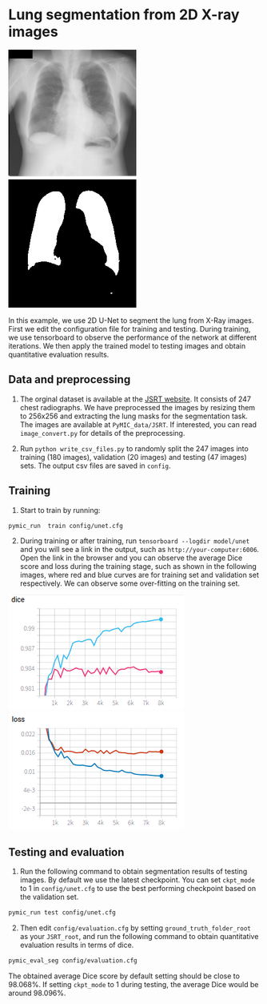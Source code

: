 # Lung segmentation from 2D X-ray images

![image_example](./picture/JPCLN002.png)
![label_example](./picture/JPCLN002_seg.png)

In this example, we use 2D U-Net to segment the lung from X-Ray images. First we edit the configuration file for training and testing. During training, we use tensorboard to observe the performance of the network at different iterations. We then apply the trained model to testing images and obtain quantitative evaluation results.

## Data and preprocessing
1. The orginal dataset is available at the [JSRT website][jsrt_link]. It consists of 247 chest radiographs. We have preprocessed the images by resizing them to 256x256 and extracting the lung masks for the segmentation task. The images are available at `PyMIC_data/JSRT`. If interested, you can read `image_convert.py` for details of the preprocessing.  

5. Run `python write_csv_files.py` to randomly split the 247 images into training (180 images), validation (20 images) and testing (47 images) sets. The output csv files are saved in `config`.

[jsrt_link]:http://db.jsrt.or.jp/eng.php

## Training
1. Start to train by running:
 
```bash
pymic_run  train config/unet.cfg
```

2. During training or after training, run `tensorboard --logdir model/unet` and you will see a link in the output, such as `http://your-computer:6006`. Open the link in the browser and you can observe the average Dice score and loss during the training stage, such as shown in the following images, where red and blue curves are for training set and validation set respectively. We can observe some over-fitting on the training set. 

![avg_dice](./picture/jsrt_avg_dice.png)
![avg_loss](./picture/jsrt_avg_loss.png)

## Testing and evaluation
1. Run the following command to obtain segmentation results of testing images. By default we use the latest checkpoint. You can set `ckpt_mode` to 1 in `config/unet.cfg` to use the best performing checkpoint based on the validation set.

```bash
pymic_run test config/unet.cfg
```

2. Then edit `config/evaluation.cfg` by setting `ground_truth_folder_root` as your `JSRT_root`, and run the following command to obtain quantitative evaluation results in terms of dice. 

```bash
pymic_eval_seg config/evaluation.cfg
```

The obtained average Dice score by default setting should be close to 98.068%. If setting `ckpt_mode` to 1 during testing, the average Dice would be around 98.096%. 
